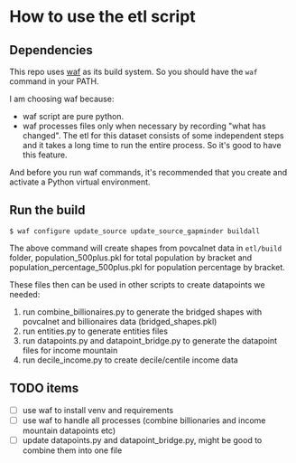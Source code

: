 # How to use the etl script

## Dependencies
This repo uses [waf](https://waf.io/) as its build system. So you should have the `waf` command in your PATH.

I am choosing waf because:
- waf script are pure python.
- waf processes files only when necessary by recording "what has
  changed". The etl for this dataset consists of some independent
  steps and it takes a long time to run the entire process. So it's
  good to have this feature.

And before you run waf commands, it's recommended that you create and activate a Python virtual environment.

## Run the build

``` shell
$ waf configure update_source update_source_gapminder buildall
```

The above command will create shapes from povcalnet data in
`etl/build` folder, population_500plus.pkl for total population by
bracket and population_percentage_500plus.pkl for population
percentage by bracket.

These files then can be used in other scripts to create datapoints we needed:

1. run combine_billionaires.py to generate the bridged shapes with povcalnet and billionaires data (bridged_shapes.pkl)
2. run entities.py to generate entities files
3. run datapoints.py and datapoint_bridge.py to generate the datapoint files for income mountain
4. run decile_income.py to create decile/centile income data

## TODO items

- [ ] use waf to install venv and requirements
- [ ] use waf to handle all processes (combine billionaries and income mountain datapoints etc)
- [ ] update datapoints.py and datapoint_bridge.py, might be good to combine them into one file
